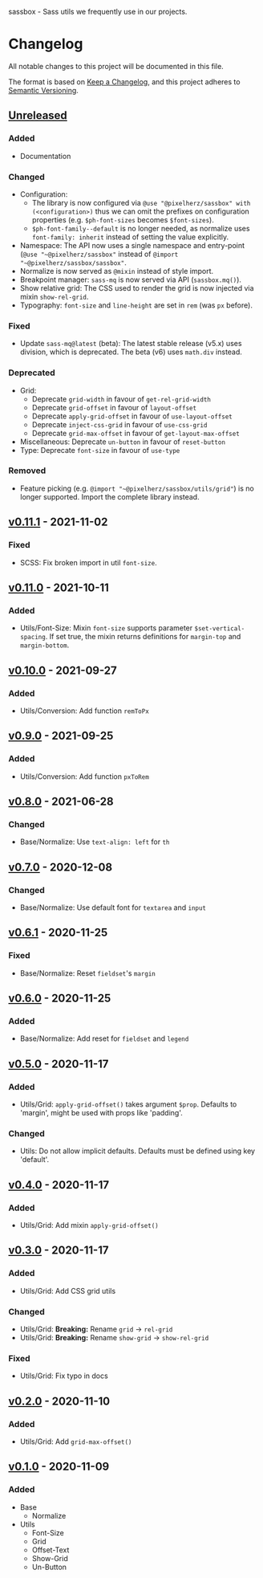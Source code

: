 sassbox - Sass utils we frequently use in our projects.

# Changelog

All notable changes to this project will be documented in this file.

The format is based on [Keep a Changelog](https://keepachangelog.com/en/1.0.0/),
and this project adheres to [Semantic Versioning](https://semver.org/spec/v2.0.0.html).

## [Unreleased]
### Added
- Documentation
### Changed
- Configuration: 
  - The library is now configured via `@use "@pixelherz/sassbox" with (<configuration>)` thus we can omit the prefixes on configuration properties (e.g. `$ph-font-sizes` becomes `$font-sizes`). 
  - `$ph-font-family--default` is no longer needed, as normalize uses `font-family: inherit` instead of setting the value explicitly. 
- Namespace: The API now uses a single namespace and entry-point (`@use "~@pixelherz/sassbox"` instead of `@import "~@pixelherz/sassbox/sassbox"`.
- Normalize is now served as `@mixin` instead of style import.
- Breakpoint manager: `sass-mq` is now served via API (`sassbox.mq()`).
- Show relative grid: The CSS used to render the grid is now injected via mixin `show-rel-grid`. 
- Typography: `font-size` and `line-height` are set in `rem` (was `px` before).
### Fixed
- Update `sass-mq@latest` (beta): The latest stable release (v5.x) uses division, which is deprecated. The beta (v6) uses `math.div` instead.
### Deprecated
- Grid: 
  - Deprecate `grid-width` in favour of `get-rel-grid-width`
  - Deprecate `grid-offset` in favour of `layout-offset`
  - Deprecate `apply-grid-offset` in favour of `use-layout-offset`
  - Deprecate `inject-css-grid` in favour of `use-css-grid`
  - Deprecate `grid-max-offset` in favour of `get-layout-max-offset`
- Miscellaneous: Deprecate `un-button` in favour of `reset-button`
- Type: Deprecate `font-size` in favour of `use-type`
### Removed
- Feature picking (e.g. `@import "~@pixelherz/sassbox/utils/grid"`) is no longer supported. Import the complete library instead. 

## [v0.11.1] - 2021-11-02
### Fixed
- SCSS: Fix broken import in util `font-size`.

## [v0.11.0] - 2021-10-11
### Added 
- Utils/Font-Size: Mixin `font-size` supports parameter `$set-vertical-spacing`. If set true, the mixin returns definitions for `margin-top` and `margin-bottom`.

## [v0.10.0] - 2021-09-27
### Added 
- Utils/Conversion: Add function `remToPx`

## [v0.9.0] - 2021-09-25
### Added
- Utils/Conversion: Add function `pxToRem`

## [v0.8.0] - 2021-06-28
### Changed
- Base/Normalize: Use `text-align: left` for `th`

## [v0.7.0] - 2020-12-08
### Changed 
- Base/Normalize: Use default font for `textarea` and `input`

## [v0.6.1] - 2020-11-25
### Fixed
- Base/Normalize: Reset `fieldset`'s `margin`

## [v0.6.0] - 2020-11-25
### Added 
- Base/Normalize: Add reset for `fieldset` and `legend`

## [v0.5.0] - 2020-11-17
### Added
- Utils/Grid: `apply-grid-offset()` takes argument `$prop`. Defaults to 'margin', might be used with props like 'padding'.
### Changed
- Utils: Do not allow implicit defaults. Defaults must be defined using key 'default'.

## [v0.4.0] - 2020-11-17
### Added
- Utils/Grid: Add mixin `apply-grid-offset()`

## [v0.3.0] - 2020-11-17
### Added
- Utils/Grid: Add CSS grid utils
### Changed
- Utils/Grid: **Breaking:** Rename `grid` → `rel-grid`
- Utils/Grid: **Breaking:** Rename `show-grid` → `show-rel-grid`
### Fixed
- Utils/Grid: Fix typo in docs

## [v0.2.0] - 2020-11-10
### Added
- Utils/Grid: Add `grid-max-offset()`

## [v0.1.0] - 2020-11-09
### Added
- Base
  - Normalize
- Utils
  - Font-Size
  - Grid
  - Offset-Text
  - Show-Grid
  - Un-Button

[Unreleased]: https://github.com/Pixelherz/sassbox/compare/v0.11.1...HEAD
[v0.11.1]: https://github.com/Pixelherz/sassbox/compare/v0.11.0...v0.11.1
[v0.11.0]: https://github.com/Pixelherz/sassbox/compare/v0.10.0...v0.11.0
[v0.10.0]: https://github.com/Pixelherz/sassbox/compare/v0.9.0...v0.10.0
[v0.9.0]: https://github.com/Pixelherz/sassbox/compare/v0.8.0...v0.9.0
[v0.8.0]: https://github.com/Pixelherz/sassbox/compare/v0.7.0...v0.8.0
[v0.7.0]: https://github.com/Pixelherz/sassbox/compare/v0.6.1...v0.7.0
[v0.6.1]: https://github.com/Pixelherz/sassbox/compare/v0.6.0...v0.6.1
[v0.6.0]: https://github.com/Pixelherz/sassbox/compare/v0.5.0...v0.6.0
[v0.5.0]: https://github.com/Pixelherz/sassbox/compare/v0.4.0...v0.5.0
[v0.4.0]: https://github.com/Pixelherz/sassbox/compare/v0.3.0...v0.4.0
[v0.3.0]: https://github.com/Pixelherz/sassbox/compare/v0.2.0...v0.3.0
[v0.2.0]: https://github.com/Pixelherz/sassbox/compare/v0.1.0...v0.2.0
[v0.1.0]: https://github.com/Pixelherz/sassbox/releases/tag/v0.1.0
